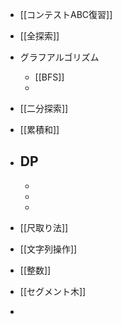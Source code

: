 - [[コンテストABC復習]]

- [[全探索]]
- グラフアルゴリズム
	- [[BFS]]
	- 
	
- [[二分探索]]
- [[累積和]]
- DP
	-
	-
	-
	-
- [[尺取り法]]
- [[文字列操作]]
- [[整数]]
- [[セグメント木]]
-

